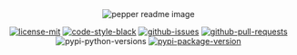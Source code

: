 <div align="center">
    <img src="https://commedesgarcons.s-ul.eu/8NolAhU8" alt="pepper readme image"><br>

[![license-mit](https://img.shields.io/pypi/l/pepper-cli)](https://github.com/kevinshome/pepper/blob/main/LICENSE)
[![code-style-black](https://img.shields.io/badge/code%20style-black-black)](https://github.com/psf/black)
[![github-issues](https://img.shields.io/github/issues/kevinshome/pepper)](https://github.com/kevinshome/pepper/issues)
[![github-pull-requests](https://img.shields.io/github/issues-pr/kevinshome/pepper)](https://github.com/kevinshome/pepper/pulls)
![pypi-python-versions](https://img.shields.io/pypi/pyversions/pepper-cli)
[![pypi-package-version](https://img.shields.io/pypi/v/pepper-cli)](https://pypi.org/project/pepper-cli/)

</div>

